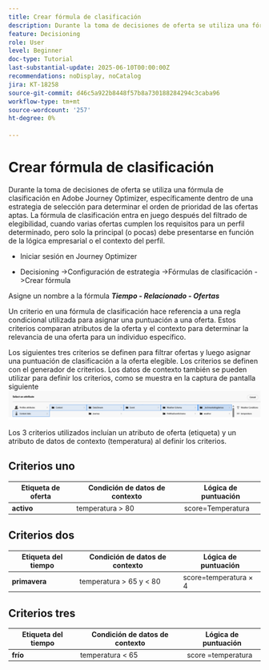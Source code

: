 ```yaml
---
title: Crear fórmula de clasificación
description: Durante la toma de decisiones de oferta se utiliza una fórmula de clasificación en Adobe Journey Optimizer, específicamente dentro de una estrategia de selección para determinar el orden de prioridad de las ofertas aptas.
feature: Decisioning
role: User
level: Beginner
doc-type: Tutorial
last-substantial-update: 2025-06-10T00:00:00Z
recommendations: noDisplay, noCatalog
jira: KT-18258
source-git-commit: d46c5a922b8448f57b8a730188284294c3caba96
workflow-type: tm+mt
source-wordcount: '257'
ht-degree: 0%

---
```


# Crear fórmula de clasificación

Durante la toma de decisiones de oferta se utiliza una fórmula de clasificación en Adobe Journey Optimizer, específicamente dentro de una estrategia de selección para determinar el orden de prioridad de las ofertas aptas. La fórmula de clasificación entra en juego después del filtrado de elegibilidad, cuando varias ofertas cumplen los requisitos para un perfil determinado, pero solo la principal (o pocas) debe presentarse en función de la lógica empresarial o el contexto del perfil.

* Iniciar sesión en Journey Optimizer

* Decisioning ->Configuración de estrategia ->Fórmulas de clasificación ->Crear fórmula

Asigne un nombre a la fórmula _&#x200B;**Tiempo - Relacionado - Ofertas**&#x200B;_



Un criterio en una fórmula de clasificación hace referencia a una regla condicional utilizada para asignar una puntuación a una oferta. Estos criterios comparan atributos de la oferta y el contexto para determinar la relevancia de una oferta para un individuo específico.

Los siguientes tres criterios se definen para filtrar ofertas y luego asignar una puntuación de clasificación a la oferta elegible. Los criterios se definen con el generador de criterios. Los datos de contexto también se pueden utilizar para definir los criterios, como se muestra en la captura de pantalla siguiente
![datos de contexto](assets/context-data.png)

Los 3 criterios utilizados incluían un atributo de oferta (etiqueta) y un atributo de datos de contexto (temperatura) al definir los criterios.

## Criterios uno

| **Etiqueta de oferta** | **Condición de datos de contexto** | **Lógica de puntuación** |
|------------------|---------------------|-------------------------------------|
| **activo** | temperatura > 80 | score=Temperatura |


## Criterios dos

| **Etiqueta del tiempo** | **Condición de datos de contexto** | **Lógica de puntuación** |
|------------------|---------------------------|----------------------------------------------|
| **primavera** | temperatura > 65 y &lt; 80 | score=temperatura × 4 |

## Criterios tres

| **Etiqueta del tiempo** | **Condición de datos de contexto** | **Lógica de puntuación** |
|------------------|---------------------------|----------------------------------------------|
| **frío** | temperatura &lt; 65 | score =temperatura |
